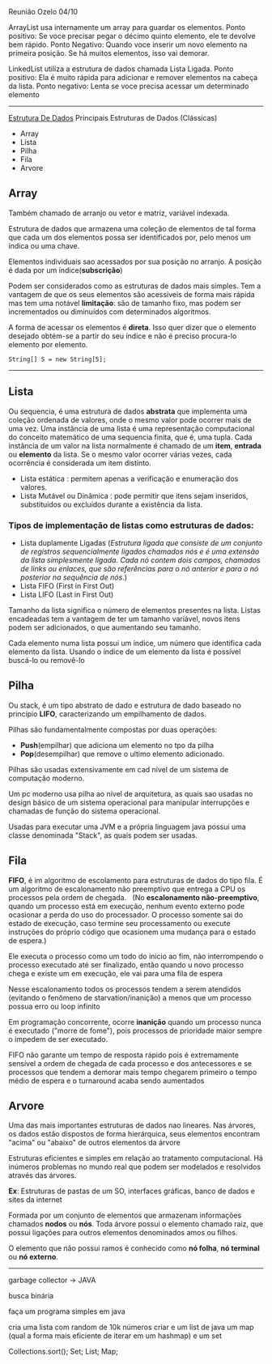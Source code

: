 Reunião Ozelo 04/10 

ArrayList usa internamente um array para guardar os elementos. 
Ponto positivo: Se voce precisar pegar o décimo quinto elemento, ele te devolve bem rápido.
Ponto Negativo: Quando voce inserir um novo elemento na primeira posição. Se há muitos elementos, isso vai demorar.

LinkedList utiliza a estrutura de dados chamada Lista Ligada. 
Ponto positivo: Ela é muito rápida para adicionar e remover elementos na cabeça da lista.
Ponto negativo: Lenta se voce precisa acessar um determinado elemento
___

[Estrutura De Dados](https://pt.wikipedia.org/wiki/Estrutura_de_dados)
Principais Estruturas de Dados (Clássicas)

- Array
- Lista
- Pilha
- Fila
- Arvore

## Array
Também chamado de arranjo ou vetor e matriz, variável indexada.

Estrutura de dados que armazena uma coleção de elementos de tal forma que cada um dos elementos possa ser identificados por, pelo menos um índica ou uma chave.

Elementos individuais sao acessados por sua posição no arranjo. A posição é dada por um índice(**subscrição**)

Podem ser considerados como as estruturas de dados mais simples. Tem a vantagem de que os seus elementos são acessíveis de forma mais rápida mas tem uma notável **limitação**: são de tamanho fixo, mas podem ser incrementados ou diminuídos com determinados algoritmos.

A forma de acessar os elementos é **direta**. Isso quer dizer que o elemento desejado obtém-se a partir do seu índice e não é preciso procura-lo elemento por elemento.

``String[] S = new String[5];``
___

## Lista

Ou sequencia, é uma estrutura de dados **abstrata** que implementa uma coleção ordenada de valores, onde o mesmo valor pode ocorrer mais de uma vez. Uma instância de uma lista é uma representação computacional do conceito matemático de uma sequencia finita, que é, uma tupla. Cada instância de um valor na lista normalmente é chamado de um **item**, **entrada** ou **elemento** da lista. Se o mesmo valor ocorrer várias vezes, cada ocorrência é considerada um item distinto.

- Lista estática : permitem apenas a verificação e enumeração dos valores.
- Lista Mutável ou Dinâmica : pode permitir que itens sejam inseridos, substituídos ou excluídos durante a existência da lista.

### Tipos de implementação de listas como estruturas de dados:

- Lista duplamente Ligadas (*Estrutura ligada que consiste de um conjunto de registros sequencialmente ligados chamados nós e é uma extensão da lista simplesmente ligada. Cada nó contem dois campos, chamados de links ou enlaces, que são referências para o nó anterior e para o nó posterior na sequência de nós*.)
- Lista FIFO (First in First Out)
- Lista LIFO (Last in First Out)

Tamanho da lista significa o número de elementos presentes na lista. Listas encadeadas tem a vantagem de ter um tamanho variável, novos itens podem ser adicionados, o que aumentando seu tamanho.

Cada elemento numa lista possui um índice, um número que identifica cada elemento da lista. Usando o índice de um elemento da lista é possível buscá-lo ou removê-lo

## Pilha

Ou stack, é um tipo abstrato de dado e estrutura de dado baseado no princípio **LIFO**,  caracterizando um empilhamento de dados.

Pilhas são fundamentalmente compostas por duas operações:
- **Push**(empilhar) que adiciona um elemento no tpo da pilha
- **Pop**(desempilhar) que remove o ultimo elemento adicionado.

Pilhas são usadas extensivamente em cad nível de um sistema de computação moderno.

Um pc moderno usa pilha ao nível de arquitetura, as quais sao usadas no design básico de um sistema operacional para manipular interrupções e chamadas de função do sistema operacional.

Usadas para executar uma JVM e a própria linguagem java possui uma classe denominada "Stack", as quais podem ser usadas.

## Fila
**FIFO**, é im algoritmo de escolamento para estruturas de dados do tipo fila.
É um algoritmo de escalonamento não preemptivo que entrega a CPU os processos pela ordem de chegada.
 
(No **escalonamento não-preemptivo**, quando um processo está em execução, nenhum evento externo pode ocasionar a perda do uso do processador. O processo somente sai do estado de execução, caso termine seu processamento ou execute instruções do próprio código que ocasionem uma mudança para o estado de espera.)

Ele executa o processo como um todo do inicio ao fim, não interrompendo o processo executado até ser finalizado, então quando u novo processo chega e existe um em execução, ele vai para uma fila de espera

Nesse escalonamento todos os processos tendem a serem atendidos (evitando o fenômeno de starvation/inanição) a menos que um processo possua erro ou loop infinito

Em programação concorrente, ocorre **inanição** quando um processo nunca é executado ("morre de fome"), pois processos de prioridade maior sempre o impedem de ser executado.

FIFO não garante um tempo de resposta rápido pois é extremamente sensível a ordem de chegada de cada processo e dos antecessores e se processos que tendem a demorar mais tempo chegarem primeiro o tempo médio de espera e o turnaround acaba sendo aumentados

## Arvore

Uma das mais importantes estruturas de dados nao lineares.
Nas árvores, os dados estão dispostos de forma hierárquica, seus elementos encontram "acima" ou "abaixo" de outros elementos da árvore

Estruturas eficientes e simples em relação ao tratamento computacional. Há inúmeros problemas no mundo real que podem ser modelados e resolvidos através das árvores. 

**Ex**: Estruturas de pastas de um SO, interfaces gráficas, banco de dados e sites da internet 

Formada por um conjunto de elementos que armazenam informações chamados **nodos** ou **nós**. Toda árvore possui o elemento chamado raiz, que possui ligações para outros elementos denominados amos ou filhos.

O elemento que não possui ramos é conhecido como **nó folha**, **nó terminal** ou **nó externo**.


____
garbage collector  -> JAVA

busca binária 


faça um programa simples em java

cria uma lista com random de 10k números
criar e um list de java
um map (qual a forma mais eficiente de iterar  em um hashmap)
e um set

Collections.sort();
Set;
List;
Map;





